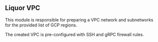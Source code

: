 Liquor VPC
-----------

This module is responsible for preparing a VPC network and subnetworks for the provided
list of GCP regions.

The created VPC is pre-configured with SSH and gRPC firewall rules.
